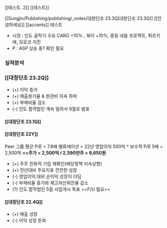 [[테스트. 2]]
[[테스트]] 

[[Sungjin/Publishing/publishing/_notes/대창단조 23.3Q|대창단조 23.3Q]]
[[안녕하세요]]
[[accents]] 테스트
- 시장 : 인도 굴착기 수요 CARG +10% , 북미 +10%, 중동 네옴 프로젝트, 튀르키에, 모로코 지진 
- P : ASP 상승 중? 확인 필요 

### 실적분석
### [[대창단조 23.2Q]]
+ (+) 이익 증가
+ (+) 매출원가율 & 판관비 지속 하락
+ (+) 부채비율 감소
+ (-) 인도 합작법인 계속 밀려서 9월로 발표
#### [[대창단조 23.1Q]] 
#### [[대창단조 22Y]] 
Peer 그룹 평균 P/E = 7.8배 
밸류에이션 = 22년 영업이익 500억 * 보수적 P/E 5배 = 2,500억
**==주가 = 2,500억 / 2,590만주 = 9,650원**
* (+) 주주 친화적 기업 재확인(배당정책 지속상향)
* (+) 전년대비 주요지표 건전한 성장
* (-) 영업이익 대비 순이익 성장이 더딤 
* (-) 부채비율 증가와 재고자산회전율 감소 
* (?) 인도 합작법인 5월 사업개시 목표 ==F/U 필요== <br>
#### [[대창단조 22.4Q]] 
 * (+) 매출 성장
 * (-) 이익 성장 둔화 